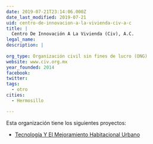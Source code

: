 ```yaml
---
date: 2019-07-21T23:14:06.000Z
date_last_modified: 2019-07-21
uid: centro-de-innovacion-a-la-vivienda-civ-a-c
title: |
  Centro De Innovación A La Vivienda (Civ), A.C.
legal_name: 
description: |
  
org_type: Organización civil sin fines de lucro (ONG)
website: www.civ.org.mx
year_founded: 2014
facebook: 
twitter: 
tags:
  - otro
cities: 
  - Hermosillo

---
```


Esta organización tiene los siguientes proyectos:

- [Tecnología Y El Mejoramiento Habitacional Urbano](/proyectos/tecnologia-y-el-mejoramiento-habitacional-urbano)
